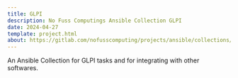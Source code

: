 ```yaml
---
title: GLPI
description: No Fuss Computings Ansible Collection GLPI
date: 2024-04-27
template: project.html
about: https://gitlab.com/nofusscomputing/projects/ansible/collections/glpi
---
```


An Ansible Collection for GLPI tasks and for integrating with other softwares.
